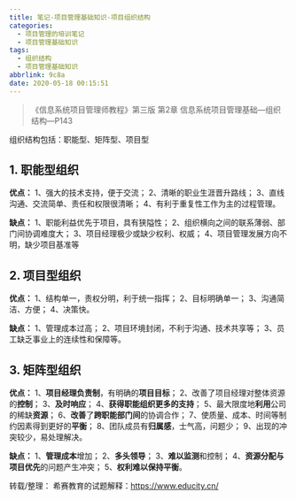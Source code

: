 ```yaml
---
title: 笔记-项目管理基础知识-项目组织结构
categories:
  - 项目管理的培训笔记
  - 项目管理基础知识
tags:
  - 组织结构
  - 项目管理基础知识
abbrlink: 9c8a
date: 2020-05-18 00:15:51
---
```


>《信息系统项目管理师教程》第三版  第2章 信息系统项目管理基础—组织结构—P143

组织结构包括：职能型、矩阵型、项目型

<!-- more -->

## 1. 职能型组织

**优点：**
1、强大的技术支持，便于交流；
2、清晰的职业生涯晋升路线；
3、直线沟通、交流简单、责任和权限很清晰；
4、有利于重复性工作为主的过程管理。

**缺点：**
1、职能利益优先于项目，具有狭隘性；
2、组织横向之间的联系薄弱、部门间协调难度大；
3、项目经理极少或缺少权利、权威；
4、项目管理发展方向不明，缺少项目基准等

## 2. 项目型组织

**优点：**
1、结构单一，责权分明，利于统一指挥；
2、目标明确单一；
3、沟通简洁、方便；
4、决策快。

**缺点：**
1、管理成本过高；
2、项目环境封闭，不利于沟通、技术共享等；
3、员工缺乏事业上的连续性和保障等。

## 3. 矩阵型组织

**优点：**
1、**项目经理负责制**，有明确的**项目目标**；
2、改善了项目经理对整体资源的**控制**；
3、**及时响应**；
4、**获得职能组织更多的支持**；
5、最大限度地**利用**公司的稀缺**资源**；
6、**改善**了**跨职能部门间**的协调合作；
7、使质量、成本、时间等制约因素得到更好的**平衡**；
8、团队成员有**归属感**，士气高，问题少；
9、出现的冲突较少，易处理解决。

**缺点：**
1、**管理成本**增加；
2、**多头领导**；
3、**难以监测**和控制；
4、**资源分配与项目优先**的问题产生冲突；
5、**权利难以保持平衡**。

转载/整理：
希赛教育的试题解释：<https://www.educity.cn/>
